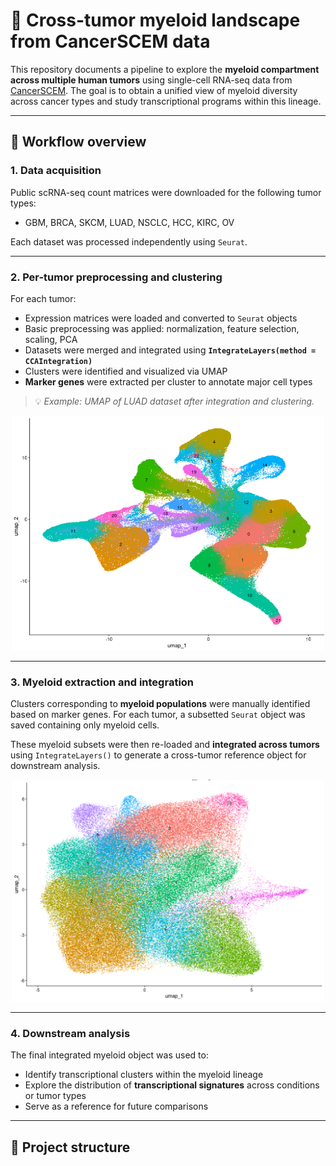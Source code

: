 # 🧬 Cross-tumor myeloid landscape from CancerSCEM data

This repository documents a pipeline to explore the **myeloid compartment across multiple human tumors** using single-cell RNA-seq data from [CancerSCEM](https://ngdc.cncb.ac.cn/cancerscem/downloads). The goal is to obtain a unified view of myeloid diversity across cancer types and study transcriptional programs within this lineage.

---

## 🔄 Workflow overview

### 1. Data acquisition

Public scRNA-seq count matrices were downloaded for the following tumor types:

- GBM, BRCA, SKCM, LUAD, NSCLC, HCC, KIRC, OV

Each dataset was processed independently using `Seurat`.

---

### 2. Per-tumor preprocessing and clustering

For each tumor:

- Expression matrices were loaded and converted to `Seurat` objects
- Basic preprocessing was applied: normalization, feature selection, scaling, PCA
- Datasets were merged and integrated using **`IntegrateLayers(method = CCAIntegration)`**
- Clusters were identified and visualized via UMAP
- **Marker genes** were extracted per cluster to annotate major cell types

> 💡 *Example: UMAP of LUAD dataset after integration and clustering.*

<p align="center">
  <img src="figures/LUAD_UMAP.png" width="500">
</p>

---

### 3. Myeloid extraction and integration

Clusters corresponding to **myeloid populations** were manually identified based on marker genes. For each tumor, a subsetted `Seurat` object was saved containing only myeloid cells.

These myeloid subsets were then re-loaded and **integrated across tumors** using `IntegrateLayers()` to generate a cross-tumor reference object for downstream analysis.



<p align="center">
  <img src="figures/Myeloid_UMAP.png" width="500">
</p>

---

### 4. Downstream analysis

The final integrated myeloid object was used to:

- Identify transcriptional clusters within the myeloid lineage
- Explore the distribution of **transcriptional signatures** across conditions or tumor types
- Serve as a reference for future comparisons

---

## 📁 Project structure

